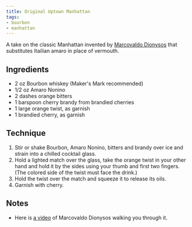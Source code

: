 ```yaml
---
title: Original Uptown Manhattan
tags:
- bourbon
- manhattan
---
```


A take on the classic Manhattan invented by [Marcovaldo Dionysos](http://www.sfgate.com/food/article/BAR-STARS-Marcovaldo-Dionysos-3171394.php) that substitutes Itailian amaro in place of vermouth.


Ingredients
-----------

* 2 oz Bourbon whiskey (Maker's Mark recommended)
* 1/2 oz Amaro Nonino
* 2 dashes orange bitters
* 1 barspoon cherry brandy from brandied cherries
* 1 large orange twist, as garnish
* 1 brandied cherry, as garnish


Technique
-----------

1. Stir or shake Bourbon, Amaro Nonino, bitters and brandy over ice and strain into a chilled cocktail glass.
2. Hold a lighted match over the glass, take the orange twist in your other hand and hold it by the sides using your thumb and first two fingers. (The colored side of the twist must face the drink.)
3. Hold the twist over the match and squeeze it to release its oils.
4. Garnish with cherry.


Notes
-----------

* Here is [a video](http://vimeo.com/3967294) of Marcovaldo Dionysos walking you through it.